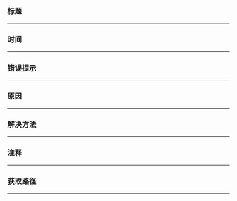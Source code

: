 ### 标题



------

### 时间



------

### 错误提示



---

### 原因



------

### 解决方法



---

### 注释



------

### 获取路径



------



